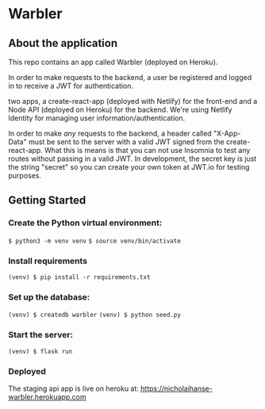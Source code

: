 # Warbler

## About the application

This repo contains an app called Warbler (deployed on Heroku). 

In order to make requests to the backend, a user be registered and logged in to receive a JWT for authentication.

two apps, a create-react-app (deployed with Netlify) for the front-end and a Node API (deployed on Heroku) for the backend. We're using Netlify Identity for managing user information/authentication.

In order to make *any* requests to the backend, a header called "X-App-Data" must be sent to the server with a valid JWT signed from the create-react-app. What this is means is that you can not use Insomnia to test any routes without passing in a valid JWT. In development, the secret key is just the string "secret" so you can create your own token at JWT.io for testing purposes.

## Getting Started 

### Create the Python virtual environment:
`$ python3 -m venv venv`
`$ source venv/bin/activate`

### Install requirements
`(venv) $ pip install -r requirements.txt`

### Set up the database:
`(venv) $ createdb warbler`
`(venv) $ python seed.py`

### Start the server:
`(venv) $ flask run`

### Deployed 
The staging api app is live on heroku at: 
https://nicholaihanse-warbler.herokuapp.com


